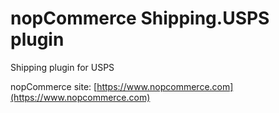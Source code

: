 ﻿nopCommerce Shipping.USPS plugin
===========
Shipping plugin for USPS


nopCommerce site: [https://www.nopcommerce.com](https://www.nopcommerce.com)

